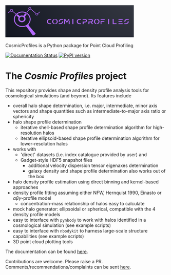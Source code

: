 <img src="./info/CProfiles.png" alt="Cosmic Profiles logo" style="height: 100px; width:400px;"/>

CosmicProfiles is a Python package for Point Cloud Profiling

[![Documentation Status](https://readthedocs.org/projects/cosmic-profiles/badge/?version=latest)](https://cosmic-profiles.readthedocs.io/en/latest/?badge=latest) [![PyPI version](https://badge.fury.io/py/cosmic-profiles.svg)](https://badge.fury.io/py/cosmic-profiles)

# The *Cosmic Profiles* project

This repository provides shape and density profile analysis tools for cosmological simulations (and beyond). Its features include

- overall halo shape determination, i.e. major, intermediate, minor axis vectors and shape quantities such as intermediate-to-major axis ratio or sphericity
- halo shape profile determination
  - iterative shell-based shape profile determination algorithm for high-resolution halos
  - iterative ellipsoid-based shape profile determination algorithm for lower-resolution halos
- works with
  - 'direct' datasets (i.e. index catalogue provided by user) and
  - Gadget-style HDF5 snapshot files
    - additional velocity dispersion tensor eigenaxes determination
    - galaxy density and shape profile determination also works out of the box
- halo density profile estimation using direct binning and kernel-based approaches
- density profile fitting assuming either NFW, Hernquist 1990, Einasto or $\alpha \beta \gamma$-profile model
  - concentration-mass relationship of halos easy to calculate
- mock halo generator: ellipsoidal or spherical, compatible with the 4 density profile models
- easy to interface with `pynbody` to work with halos identified in a cosmological simulation (see example scripts)
- easy to interface with `nbodykit` to harness large-scale structure capabilities (see example scripts)
- 3D point cloud plotting tools

The documentation can be found [here](https://cosmic-profiles.readthedocs.io/en/latest/index.html).

Contributions are welcome. Please raise a PR. Comments/recommendations/complaints can be sent [here](mailto:tibor.doeme@gmail.com).
